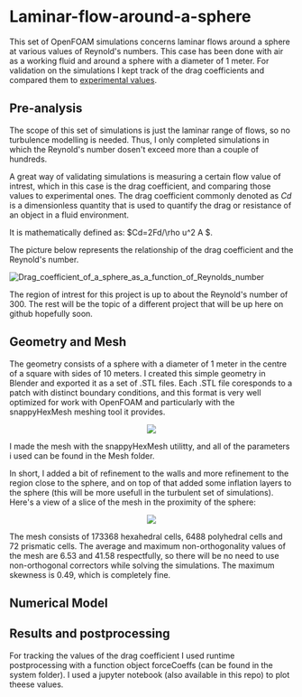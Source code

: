 # Laminar-flow-around-a-sphere

This set of OpenFOAM simulations concerns laminar flows around a sphere at various values of Reynold's numbers. This case has been done with air as a working fluid and around a sphere with a diameter of 1 meter. For validation on the simulations I kept track of the drag coefficients and compared them to [experimental values](https://pages.mtu.edu/~fmorriso/DataCorrelationForSphereDrag2016.pdf). 

## Pre-analysis

The scope of this set of simulations is just the laminar range of flows, so no turbulence modelling is needed. Thus, I only completed simulations in which the Reynold's number dosen't exceed more than a couple of hundreds. 

A great way of validating simulations is measuring a certain flow value of intrest, which in this case is the drag coefficient, and comparing those values to experimental ones. 
The drag coefficient commonly denoted as $Cd$ is a dimensionless quantity that is used to quantify the drag or resistance of an object in a fluid environment.

It is mathematically defined as:
$Cd=2Fd/\rho u^2 A $.

The picture below represents the relationship of the drag coefficient and the Reynold's number.


![Drag_coefficient_of_a_sphere_as_a_function_of_Reynolds_number](https://user-images.githubusercontent.com/84512701/216652882-d4c6538b-f66c-4e6e-9128-afeee3e2c9b4.png)

The region of intrest for this project is up to about the Reynold's number of 300. The rest will be the topic of a different project that will be up here on github hopefully soon. 


## Geometry and Mesh

The geometry consists of a sphere with a diameter of 1 meter in the centre of a square with sides of 10 meters. I created this simple geometry in Blender and exported it as a set of .STL files. Each .STL file coresponds to a patch with distinct boundary conditions, and this format is very well optimized for work with OpenFOAM and particularly with the snappyHexMesh meshing tool it provides.

<p align="center">
  <img src="https://user-images.githubusercontent.com/84512701/216657800-ecafa7f4-00d6-40fa-b3f5-6d4730e16171.png"/>
</p>

I made the mesh with the snappyHexMesh utilitty, and all of the parameters i used can be found in the Mesh folder. 

In short, I added a bit of refinement to the walls and more refinement to the region close to the sphere, and on top of that added some inflation layers to the sphere (this will be more usefull in the turbulent set of simulations). 
Here's a view of a slice of the mesh in the proximity of the sphere:
<p align="center">
  <img src="https://user-images.githubusercontent.com/84512701/216659317-2bde5309-4092-412e-ba88-e1895a9c0e45.png"/>
</p>

The mesh consists of 173368 hexahedral cells, 6488 polyhedral cells and 72 prismatic cells. The average and maximum non-orthogonality values of the mesh are 6.53 and 41.58 respectfully, so there will be no need to use non-orthogonal correctors while solving the simulations. The maximum skewness is 0.49, which is completely fine. 

## Numerical Model





## Results and postprocessing

For tracking the values of the drag coefficient I used runtime postprocessing with a function object forceCoeffs (can be found in the system folder). I used a jupyter notebook (also available in this repo) to plot theese values.




